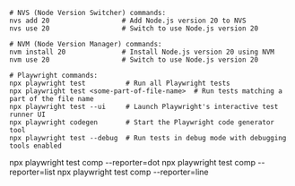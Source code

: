 ```
# NVS (Node Version Switcher) commands:
nvs add 20                  # Add Node.js version 20 to NVS
nvs use 20                  # Switch to use Node.js version 20

# NVM (Node Version Manager) commands:
nvm install 20              # Install Node.js version 20 using NVM
nvm use 20                  # Switch to use Node.js version 20

# Playwright commands:
npx playwright test          # Run all Playwright tests
npx playwright test <some-part-of-file-name>  # Run tests matching a part of the file name
npx playwright test --ui     # Launch Playwright's interactive test runner UI
npx playwright codegen       # Start the Playwright code generator tool
npx playwright test --debug  # Run tests in debug mode with debugging tools enabled
```

npx playwright test comp --reporter=dot
npx playwright test comp --reporter=list
npx playwright test comp --reporter=line

